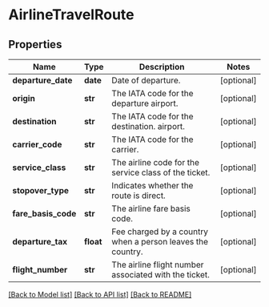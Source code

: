 # AirlineTravelRoute

## Properties
Name | Type | Description | Notes
------------ | ------------- | ------------- | -------------
**departure_date** | **date** | Date of departure. | [optional] 
**origin** | **str** | The IATA code for the departure airport. | [optional] 
**destination** | **str** | The IATA code for the destination. airport. | [optional] 
**carrier_code** | **str** | The IATA code for the carrier. | [optional] 
**service_class** | **str** | The airline code for the service class of the ticket. | [optional] 
**stopover_type** | **str** | Indicates whether the route is direct. | [optional] 
**fare_basis_code** | **str** | The airline fare basis code. | [optional] 
**departure_tax** | **float** | Fee charged by a country when a person leaves the country. | [optional] 
**flight_number** | **str** | The airline flight number associated with the ticket. | [optional] 

[[Back to Model list]](../README.md#documentation-for-models) [[Back to API list]](../README.md#documentation-for-api-endpoints) [[Back to README]](../README.md)


